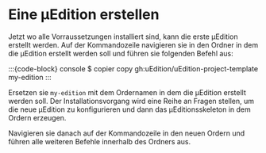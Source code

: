 # Eine μEdition erstellen

Jetzt wo alle Vorraussetzungen installiert sind, kann die erste μEdition erstellt werden. Auf der Kommandozeile
navigieren sie in den Ordner in dem die μEdition erstellt werden soll und führen sie folgenden Befehl aus:

:::{code-block} console
$ copier copy gh:uEdition/uEdition-project-template my-edition
:::

Ersetzen sie `my-edition` mit dem Ordernamen in dem die μEdition erstellt werden soll. Der Installationsvorgang
wird eine Reihe an Fragen stellen, um die neue μEdition zu konfigurieren und dann das μEditionsskeleton in dem
Ordern erzeugen.

Navigieren sie danach auf der Kommandozeile in den neuen Ordern und führen alle weiteren Befehle innerhalb des
Ordners aus.
